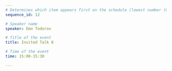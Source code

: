 ```yaml
---
# Determines which item appears first on the schedule (lowest number (0) appears first)
sequence_id: 12

# Speaker name
speaker: Emo Todorov

# Title of the event
title: Invited Talk 8

# Time of the event
time: 15:00-15:30

---
```

